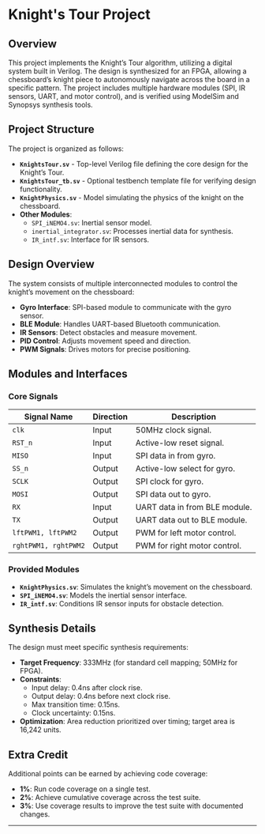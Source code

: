 # Knight's Tour Project

## Overview
This project implements the Knight’s Tour algorithm, utilizing a digital system built in Verilog. The design is synthesized for an FPGA, allowing a chessboard’s knight piece to autonomously navigate across the board in a specific pattern. The project includes multiple hardware modules (SPI, IR sensors, UART, and motor control), and is verified using ModelSim and Synopsys synthesis tools.


## Project Structure
The project is organized as follows:
- **`KnightsTour.sv`** - Top-level Verilog file defining the core design for the Knight’s Tour.
- **`KnightsTour_tb.sv`** - Optional testbench template file for verifying design functionality.
- **`KnightPhysics.sv`** - Model simulating the physics of the knight on the chessboard.
- **Other Modules**:
  - `SPI_iNEMO4.sv`: Inertial sensor model.
  - `inertial_integrator.sv`: Processes inertial data for synthesis.
  - `IR_intf.sv`: Interface for IR sensors.

## Design Overview
The system consists of multiple interconnected modules to control the knight’s movement on the chessboard:
- **Gyro Interface**: SPI-based module to communicate with the gyro sensor.
- **BLE Module**: Handles UART-based Bluetooth communication.
- **IR Sensors**: Detect obstacles and measure movement.
- **PID Control**: Adjusts movement speed and direction.
- **PWM Signals**: Drives motors for precise positioning.

## Modules and Interfaces
### Core Signals
| Signal Name | Direction | Description |
|-------------|-----------|-------------|
| `clk`       | Input     | 50MHz clock signal. |
| `RST_n`     | Input     | Active-low reset signal. |
| `MISO`      | Input     | SPI data in from gyro. |
| `SS_n`      | Output    | Active-low select for gyro. |
| `SCLK`      | Output    | SPI clock for gyro. |
| `MOSI`      | Output    | SPI data out to gyro. |
| `RX`        | Input     | UART data in from BLE module. |
| `TX`        | Output    | UART data out to BLE module. |
| `lftPWM1, lftPWM2` | Output | PWM for left motor control. |
| `rghtPWM1, rghtPWM2` | Output | PWM for right motor control. |

### Provided Modules
- **`KnightPhysics.sv`**: Simulates the knight’s movement on the chessboard.
- **`SPI_iNEMO4.sv`**: Models the inertial sensor interface.
- **`IR_intf.sv`**: Conditions IR sensor inputs for obstacle detection.

## Synthesis Details
The design must meet specific synthesis requirements:
- **Target Frequency**: 333MHz (for standard cell mapping; 50MHz for FPGA).
- **Constraints**:
  - Input delay: 0.4ns after clock rise.
  - Output delay: 0.4ns before next clock rise.
  - Max transition time: 0.15ns.
  - Clock uncertainty: 0.15ns.
- **Optimization**: Area reduction prioritized over timing; target area is 16,242 units.



## Extra Credit
Additional points can be earned by achieving code coverage:
- **1%**: Run code coverage on a single test.
- **2%**: Achieve cumulative coverage across the test suite.
- **3%**: Use coverage results to improve the test suite with documented changes.

---
